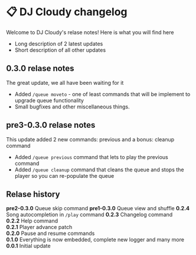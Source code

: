 # 📋 DJ Cloudy changelog
Welcome to DJ Cloudy's relase notes! Here is what you will find here
- Long description of 2 latest updates
- Short description of all other updates


## 0.3.0 relase notes
The great update, we all have been waiting for it
- Added `/queue moveto` - one of least commands that will be implement to upgrade queue functionality
- Small bugfixes and other miscellaneous things.

## pre3-0.3.0 relase notes
This update added 2 new commands: previous and a bonus: cleanup command
- Added `/queue previous` command that lets to play the previous command
- Added `/queue cleanup` command that cleans the queue and stops the player so you can re-populate the queue


## Relase history
**pre2-0.3.0** Queue skip command
**pre1-0.3.0** Queue view and shuffle
**0.2.4** Song autocompletion in `/play` command
**0.2.3** Changelog command <br/>
**0.2.2** Help command <br/>
**0.2.1** Player advance patch <br/>
**0.2.0** Pause and resume commands <br/>
**0.1.0** Everything is now embedded, complete new logger and many more <br/>
**0.0.1** Initial update
